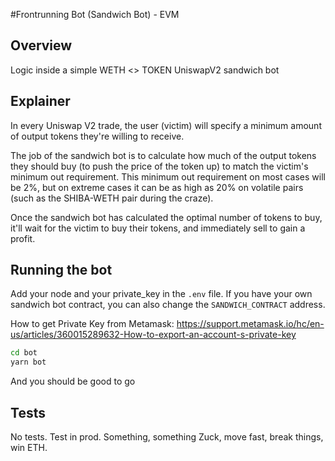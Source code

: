 #Frontrunning Bot (Sandwich Bot) - EVM

## Overview

Logic inside a simple WETH <> TOKEN UniswapV2 sandwich bot

## Explainer

In every Uniswap V2 trade, the user (victim) will specify a minimum amount of output tokens they're willing to receive.

The job of the sandwich bot is to calculate how much of the output tokens they should buy (to push the price of the token up) to match the victim's minimum out requirement. This minimum out requirement on most cases will be 2%, but on extreme cases it can be as high as 20% on volatile pairs (such as the SHIBA-WETH pair during the craze).

Once the sandwich bot has calculated the optimal number of tokens to buy, it'll wait for the victim to buy their tokens, and immediately sell to gain a profit.

## Running the bot

Add your node and your private_key in the `.env` file. If you have your own sandwich bot contract, you can also change the `SANDWICH_CONTRACT` address.

How to get Private Key from Metamask: https://support.metamask.io/hc/en-us/articles/360015289632-How-to-export-an-account-s-private-key

```bash
cd bot
yarn bot
```

And you should be good to go


## Tests

No tests. Test in prod. Something, something Zuck, move fast, break things, win ETH. 